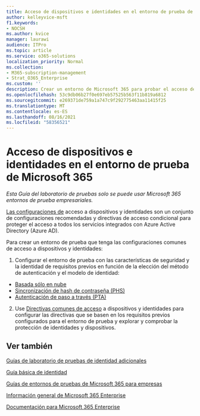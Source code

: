 ```yaml
---
title: Acceso de dispositivos e identidades en el entorno de prueba de Microsoft 365
author: kelleyvice-msft
f1.keywords:
- NOCSH
ms.author: kvice
manager: laurawi
audience: ITPro
ms.topic: article
ms.service: o365-solutions
localization_priority: Normal
ms.collection:
- M365-subscription-management
- Strat_O365_Enterprise
ms.custom: ''
description: Crear un entorno de Microsoft 365 para probar el acceso de dispositivos e identidades.
ms.openlocfilehash: 53c9db06b27f0e697eb57525b563f11b819a6812
ms.sourcegitcommit: e269371de759a1a747c9f292775463aa11415f25
ms.translationtype: MT
ms.contentlocale: es-ES
ms.lasthandoff: 08/16/2021
ms.locfileid: "58356521"
---
```

# <a name="identity-and-device-access-for-your-microsoft-365-test-environment"></a>Acceso de dispositivos e identidades en el entorno de prueba de Microsoft 365

*Esta Guía del laboratorio de pruebas solo se puede usar Microsoft 365 entornos de prueba empresariales.*

[Las configuraciones de](../security/office-365-security/microsoft-365-policies-configurations.md) acceso a dispositivos y identidades son un conjunto de configuraciones recomendadas y directivas de acceso condicional para proteger el acceso a todos los servicios integrados con Azure Active Directory (Azure AD).

Para crear un entorno de prueba que tenga las configuraciones comunes de acceso a dispositivos y identidades:

1. Configurar el entorno de prueba con las características de seguridad y la identidad de requisitos previos en función de la elección del método de autenticación y el modelo de identidad:

  - [Basada sólo en nube](cloud-only-prereqs-m365-test-environment.md)
  - [Sincronización de hash de contraseña (PHS)](phs-prereqs-m365-test-environment.md)
  - [Autenticación de paso a través (PTA)](pta-prereqs-m365-test-environment.md)

2. Use [Directivas comunes de acceso](../security/office-365-security/identity-access-policies.md) a dispositivos y identidades para configurar las directivas que se basen en los requisitos previos configurados para el entorno de prueba y explorar y comprobar la protección de identidades y dispositivos.

## <a name="see-also"></a>Ver también

[Guías de laboratorio de pruebas de identidad adicionales](m365-enterprise-test-lab-guides.md#identity)

[Guía básica de identidad](identity-roadmap-microsoft-365.md)

[Guías de entornos de pruebas de Microsoft 365 para empresas](m365-enterprise-test-lab-guides.md)

[Información general de Microsoft 365 Enterprise](microsoft-365-overview.md)

[Documentación para Microsoft 365 Enterprise](/microsoft-365-enterprise/)
